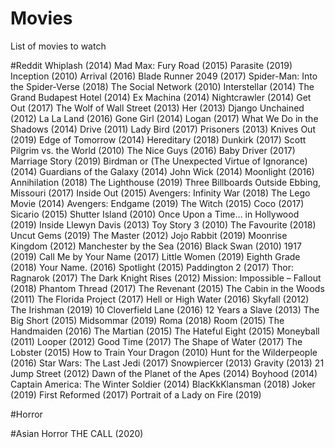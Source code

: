# Movies
List of movies to watch

#Reddit
Whiplash (2014)
Mad Max: Fury Road (2015)
Parasite (2019)
Inception (2010)
Arrival (2016)
Blade Runner 2049 (2017)
Spider-Man: Into the Spider-Verse (2018)
The Social Network (2010)
Interstellar (2014)
The Grand Budapest Hotel (2014)
Ex Machina (2014)
Nightcrawler (2014)
Get Out (2017)
The Wolf of Wall Street (2013)
Her (2013)
Django Unchained (2012)
La La Land (2016)
Gone Girl (2014)
Logan (2017)
What We Do in the Shadows (2014)
Drive (2011)
Lady Bird (2017)
Prisoners (2013)
Knives Out (2019)
Edge of Tomorrow (2014)
Hereditary (2018)
Dunkirk (2017)
Scott Pilgrim vs. the World (2010)
The Nice Guys (2016)
Baby Driver (2017)
Marriage Story (2019)
Birdman or (The Unexpected Virtue of Ignorance) (2014)
Guardians of the Galaxy (2014)
John Wick (2014)
Moonlight (2016)
Annihilation (2018)
The Lighthouse (2019)
Three Billboards Outside Ebbing, Missouri (2017)
Inside Out (2015)
Avengers: Infinity War (2018)
The Lego Movie (2014)
Avengers: Endgame (2019)
The Witch (2015)
Coco (2017)
Sicario (2015)
Shutter Island (2010)
Once Upon a Time… in Hollywood (2019)
Inside Llewyn Davis (2013)
Toy Story 3 (2010)
The Favourite (2018)
Uncut Gems (2019)
The Master (2012)
Jojo Rabbit (2019)
Moonrise Kingdom (2012)
Manchester by the Sea (2016)
Black Swan (2010)
1917 (2019)
Call Me by Your Name (2017)
Little Women (2019)
Eighth Grade (2018)
Your Name. (2016)
Spotlight (2015)
Paddington 2 (2017)
Thor: Ragnarok (2017)
The Dark Knight Rises (2012)
Mission: Impossible – Fallout (2018)
Phantom Thread (2017)
The Revenant (2015)
The Cabin in the Woods (2011)
The Florida Project (2017)
Hell or High Water (2016)
Skyfall (2012)
The Irishman (2019)
10 Cloverfield Lane (2016)
12 Years a Slave (2013)
The Big Short (2015)
Midsommar (2019)
Roma (2018)
Room (2015)
The Handmaiden (2016)
The Martian (2015)
The Hateful Eight (2015)
Moneyball (2011)
Looper (2012)
Good Time (2017)
The Shape of Water (2017)
The Lobster (2015)
How to Train Your Dragon (2010)
Hunt for the Wilderpeople (2016)
Star Wars: The Last Jedi (2017)
Snowpiercer (2013)
Gravity (2013)
21 Jump Street (2012)
Dawn of the Planet of the Apes (2014)
Boyhood (2014)
Captain America: The Winter Soldier (2014)
BlacKkKlansman (2018)
Joker (2019)
First Reformed (2017)
Portrait of a Lady on Fire (2019)

#Horror


#Asian Horror
THE CALL (2020)
